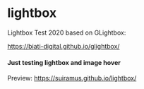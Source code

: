# lightbox
 Lightbox Test 2020 based on GLightbox:
 
 https://biati-digital.github.io/glightbox/
 
 
 
 #### Just testing lightbox and image hover
 Preview: https://suiramus.github.io/lightbox/
